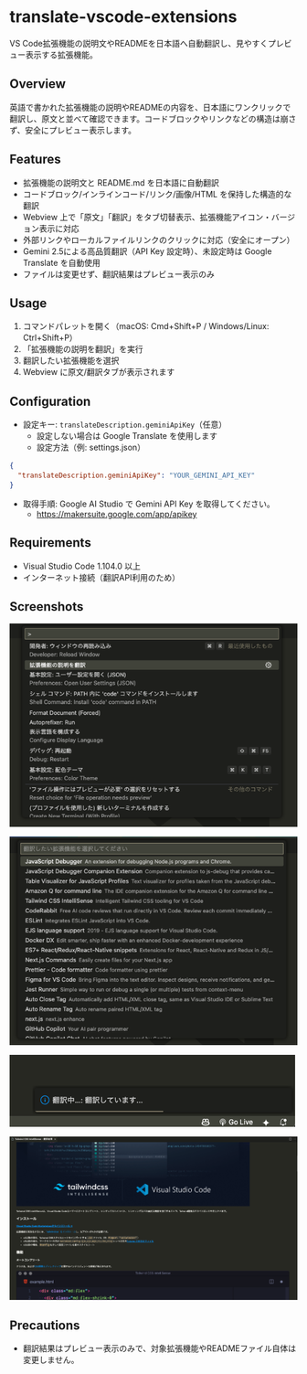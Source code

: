 # translate-vscode-extensions

VS Code拡張機能の説明文やREADMEを日本語へ自動翻訳し、見やすくプレビュー表示する拡張機能。

## Overview

英語で書かれた拡張機能の説明やREADMEの内容を、日本語にワンクリックで翻訳し、原文と並べて確認できます。コードブロックやリンクなどの構造は崩さず、安全にプレビュー表示します。

## Features

- 拡張機能の説明文と README.md を日本語に自動翻訳
- コードブロック/インラインコード/リンク/画像/HTML を保持した構造的な翻訳
- Webview 上で「原文」「翻訳」をタブ切替表示、拡張機能アイコン・バージョン表示に対応
- 外部リンクやローカルファイルリンクのクリックに対応（安全にオープン）
- Gemini 2.5による高品質翻訳（API Key 設定時）、未設定時は Google Translate を自動使用
- ファイルは変更せず、翻訳結果はプレビュー表示のみ

## Usage

1. コマンドパレットを開く（macOS: Cmd+Shift+P / Windows/Linux: Ctrl+Shift+P）
2. 「拡張機能の説明を翻訳」を実行
3. 翻訳したい拡張機能を選択
4. Webview に原文/翻訳タブが表示されます

## Configuration

- 設定キー: `translateDescription.geminiApiKey`（任意）
  - 設定しない場合は Google Translate を使用します
  - 設定方法（例: settings.json）

```json
{
  "translateDescription.geminiApiKey": "YOUR_GEMINI_API_KEY"
}
```

- 取得手順: Google AI Studio で Gemini API Key を取得してください。
  - https://makersuite.google.com/app/apikey

## Requirements

- Visual Studio Code 1.104.0 以上
- インターネット接続（翻訳API利用のため）

## Screenshots

![Webview](images/webview1.png)

![Webview](images/webview2.png)

![Webview](images/webview3.png)

![Webview](images/webview4.png)

## Precautions

- 翻訳結果はプレビュー表示のみで、対象拡張機能やREADMEファイル自体は変更しません。
